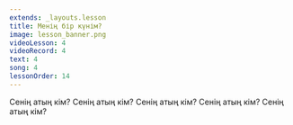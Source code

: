 ```yaml
---
extends: _layouts.lesson
title: Менің бір күнім?
image: lesson_banner.png
videoLesson: 4
videoRecord: 4
text: 4
song: 4
lessonOrder: 14
---
```


Сенің атың кім?
Сенің атың кім?
Сенің атың кім?
Сенің атың кім?
Сенің атың кім?
